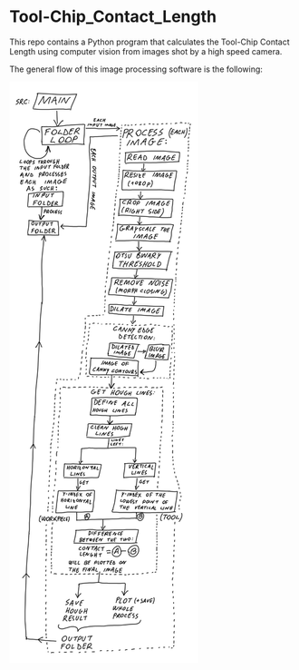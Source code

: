 # Tool-Chip_Contact_Length
This repo contains a Python program that calculates the Tool-Chip Contact Length using computer vision from images shot by a high speed camera.

The general flow of this image processing software is the following:

![General_Flow](https://github.com/FrunzaDan/Tool-Chip_Contact_Length/blob/main/Documentation/Diagrams/TCCL_General_Flow.jpeg)

